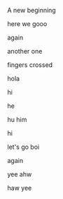A new beginning

here we gooo

again

another one

fingers crossed

hola


hi

he

hu
him

hi

let's go boi

again

yee ahw

haw yee